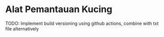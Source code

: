 # Alat Pemantauan Kucing

TODO: Implement build versioning using github actions, combine with txt file alternatively
